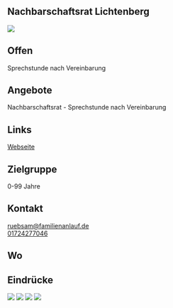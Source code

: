 ## Nachbarschaftsrat Lichtenberg
<img id="topmedia" src="/Jugendklubs/images/Logos/offener_club_berlin.png" />

## Offen
Sprechstunde nach Vereinbarung

## Angebote
Nachbarschaftsrat -  Sprechstunde nach Vereinbarung 


## Links
<a class="external_link" target="blank" href="https://www.vav-hhausen.de/Bereiche/Jugend/ocb.html">Webseite</a><br>

                                                                                            
## Zielgruppe
0-99 Jahre 

## Kontakt
[ruebsam@familienanlauf.de](mailto:ruebsam@familienanlauf.de)<br>
<a href="tel:+49172 42 77 046">01724277046</a>

## Wo
<div id="gmap"></div>
<script>window.onload = showMap('Matenzeile 2-4, 13053 Berlin', 0, 'gmap_mini')</script>

## Eindrücke
<div class="mediacontainer">
  <img src="/Jugendklubs/images/OCB/1.JPG" />
  <img src="/Jugendklubs/images/OCB/2.jpg" />
  <img src="/Begegnungen/Images/OCBIntegration/1.jpg" />
  <img src="/Begegnungen/Images/OCBIntegration/2.JPG" />
</div>
